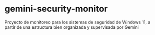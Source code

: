 # gemini-security-monitor
Proyecto de monitoreo para los sistemas de seguridad de Windows 11, a partir de una estructura bien organizada y supervisada por Gemini 
